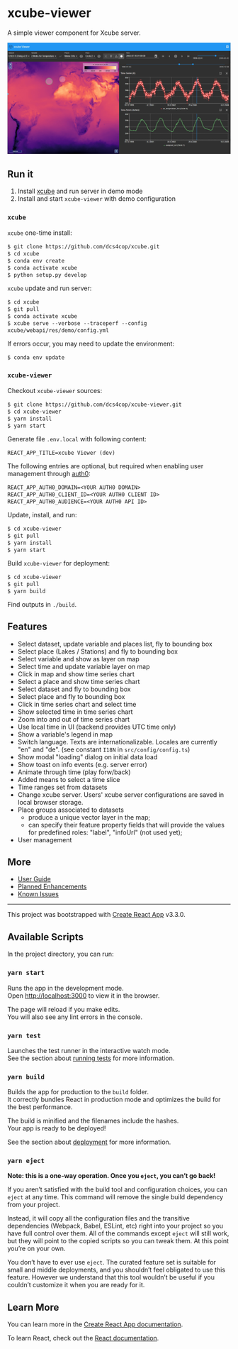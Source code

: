 # xcube-viewer

A simple viewer component for Xcube server.

![xcube-viewer](./doc/xcube-viewer.jpg)

## Run it

1. Install [xcube](https://github.com/dcs4cop/xcube) and run server in demo mode
2. Install and start `xcube-viewer` with demo configuration


### `xcube`

`xcube` one-time install:

    $ git clone https://github.com/dcs4cop/xcube.git
    $ cd xcube
    $ conda env create
    $ conda activate xcube
    $ python setup.py develop  

    
`xcube` update and run server:

    $ cd xcube
    $ git pull
    $ conda activate xcube  
    $ xcube serve --verbose --traceperf --config xcube/webapi/res/demo/config.yml  
    
If errors occur, you may need to update the environment:

    $ conda env update

### `xcube-viewer`

Checkout `xcube-viewer` sources:

    $ git clone https://github.com/dcs4cop/xcube-viewer.git
    $ cd xcube-viewer
    $ yarn install
    $ yarn start


Generate file `.env.local` with following content:

    REACT_APP_TITLE=xcube Viewer (dev)

The following entries are optional, but required when enabling user management through [auth0](https://auth0.com/):

    REACT_APP_AUTH0_DOMAIN=<YOUR AUTH0 DOMAIN>
    REACT_APP_AUTH0_CLIENT_ID=<YOUR AUTH0 CLIENT ID>
    REACT_APP_AUTH0_AUDIENCE=<YOUR AUTH0 API ID>

Update, install, and run:

    $ cd xcube-viewer
    $ git pull
    $ yarn install
    $ yarn start


Build `xcube-viewer` for deployment:

    $ cd xcube-viewer
    $ git pull
    $ yarn build

Find outputs in `./build`.

## Features

* Select dataset, update variable and places list, fly to bounding box
* Select place (Lakes / Stations) and fly to bounding box
* Select variable and show as layer on map
* Select time and update variable layer on map
* Click in map and show time series chart
* Select a place and show time series chart
* Select dataset and fly to bounding box
* Select place and fly to bounding box
* Click in time series chart and select time
* Show selected time in time series chart
* Zoom into and out of time series chart
* Use local time in UI (backend provides UTC time only)
* Show a variable's legend in map
* Switch language. Texts are internationalizable. Locales are currently "en" and "de". (see constant `I18N` in `src/config/config.ts`)
* Show modal "loading" dialog on initial data load
* Show toast on info events (e.g. server error) 
* Animate through time (play forw/back)
* Added means to select a time slice
* Time ranges set from datasets
* Change xcube server. Users' xcube server configurations are saved in local browser storage.  
* Place groups associated to datasets
  - produce a unique vector layer in the map;
  - can specify their feature property fields that will provide the values for predefined roles:
    "label", "infoUrl" (not used yet);
* User management

## More

* [User Guide](https://xcube.readthedocs.io/en/latest/viewer.html#)
* [Planned Enhancements](https://github.com/dcs4cop/xcube-viewer/labels/enhancement)
* [Known Issues](https://github.com/dcs4cop/xcube-viewer/labels/bug)


--- 



This project was bootstrapped with [Create React App](https://github.com/facebook/create-react-app) v3.3.0.

## Available Scripts

In the project directory, you can run:

### `yarn start`

Runs the app in the development mode.<br />
Open [http://localhost:3000](http://localhost:3000) to view it in the browser.

The page will reload if you make edits.<br />
You will also see any lint errors in the console.

### `yarn test`

Launches the test runner in the interactive watch mode.<br />
See the section about [running tests](https://facebook.github.io/create-react-app/docs/running-tests) for more information.

### `yarn build`

Builds the app for production to the `build` folder.<br />
It correctly bundles React in production mode and optimizes the build for the best performance.

The build is minified and the filenames include the hashes.<br />
Your app is ready to be deployed!

See the section about [deployment](https://facebook.github.io/create-react-app/docs/deployment) for more information.

### `yarn eject`

**Note: this is a one-way operation. Once you `eject`, you can’t go back!**

If you aren’t satisfied with the build tool and configuration choices, you can `eject` at any time. This command will remove the single build dependency from your project.

Instead, it will copy all the configuration files and the transitive dependencies (Webpack, Babel, ESLint, etc) right into your project so you have full control over them. All of the commands except `eject` will still work, but they will point to the copied scripts so you can tweak them. At this point you’re on your own.

You don’t have to ever use `eject`. The curated feature set is suitable for small and middle deployments, and you shouldn’t feel obligated to use this feature. However we understand that this tool wouldn’t be useful if you couldn’t customize it when you are ready for it.

## Learn More

You can learn more in the [Create React App documentation](https://facebook.github.io/create-react-app/docs/getting-started).

To learn React, check out the [React documentation](https://reactjs.org/).




